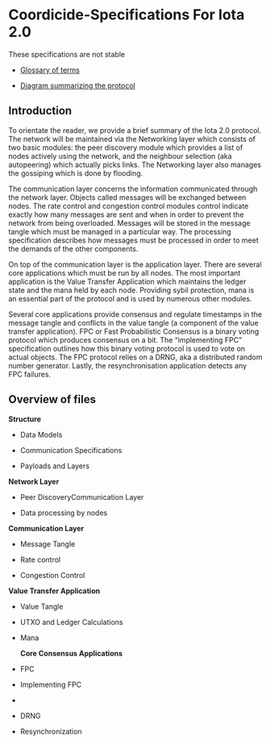 # Coordicide-Specifications For Iota 2.0

These specifications are not stable


  
-   [Glossary of terms](https://docs.google.com/document/d/1Ak8NT9e9NFQIrXahYmlgj_FLH7mMT5NR4rlTwczfQSE/edit#heading=h.h27luwpmebto)
    
-   [Diagram summarizing the protocol](https://app.diagrams.net/#G1DS5lUas9URTYwspkBl5nlp80R2opE5fC)
    

## Introduction

To orientate the reader, we provide a brief summary of the Iota 2.0 protocol. The network will be maintained via the Networking layer which consists of two basic modules: the peer discovery module which provides a list of nodes actively using the network, and the neighbour selection (aka autopeering) which actually picks links. The Networking layer also manages the gossiping which is done by flooding.

  

The communication layer concerns the information communicated through the network layer. Objects called messages will be exchanged between nodes. The rate control and congestion control modules control indicate exactly how many messages are sent and when in order to prevent the network from being overloaded. Messages will be stored in the message tangle which must be managed in a particular way. The processing specification describes how messages must be processed in order to meet the demands of the other components.

  

On top of the communication layer is the application layer. There are several core applications which must be run by all nodes. The most important application is the Value Transfer Application which maintains the ledger state and the mana held by each node. Providing sybil protection, mana is an essential part of the protocol and is used by numerous other modules.

  

Several core applications provide consensus and regulate timestamps in the message tangle and conflicts in the value tangle (a component of the value transfer application). FPC or Fast Probabilistic Consensus is a binary voting protocol which produces consensus on a bit. The “implementing FPC” specification outlines how this binary voting protocol is used to vote on actual objects. The FPC protocol relies on a DRNG, aka a distributed random number generator. Lastly, the resynchronisation application detects any FPC failures.

## Overview of files

**Structure**

-   Data Models
    
-   Communication Specifications
    
-   Payloads and Layers

**Network Layer**

-   Peer DiscoveryCommunication Layer

-   Data processing by nodes

**Communication Layer**

-   Message Tangle
    
-   Rate control
    
-   Congestion Control
    

**Value Transfer Application**

-   Value Tangle
    
-   UTXO and Ledger Calculations
    
-   Mana
    
    **Core Consensus Applications**

-   FPC
   
-   Implementing FPC
- 
-   DRNG

-   Resynchronization
    

<!--stackedit_data:
eyJoaXN0b3J5IjpbMTU3NzYyNjkwNiwtMTA5MDA2OTQ2OSwxMz
QzOTE0MDYwLC05MDkxOTEzNTYsLTE5MDM3NjU2NTRdfQ==
-->